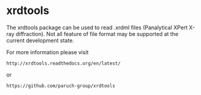 xrdtools
========

The xrdtools package can be used to read .xrdml files (Panalytical XPert X-ray diffraction). 
Not all feature of file format may be supported at the current development state.

For more information please visit

    http://xrdtools.readthedocs.org/en/latest/

or 
    
    https://github.com/paruch-group/xrdtools
